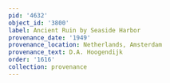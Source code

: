 ```yaml
---
pid: '4632'
object_id: '3800'
label: Ancient Ruin by Seaside Harbor
provenance_date: '1949'
provenance_location: Netherlands, Amsterdam
provenance_text: D.A. Hoogendijk
order: '1616'
collection: provenance
---
```

